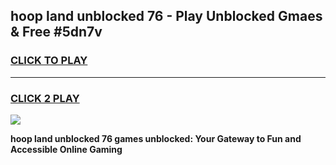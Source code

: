 
## hoop land unblocked 76 - Play Unblocked Gmaes & Free #5dn7v
<h3>
<a href="https://news.freeplayer.one?title=hoop_land_unblocked_76&ref=03M">CLICK TO PLAY</a></h3>
<hr>

<h3>
<a href="https://news.freeplayer.one?title=hoop_land_unblocked_76&ref=03M">CLICK 2 PLAY</a>
  
</h3>

<a href="https://news.freeplayer.one?title=hoop_land_unblocked_76&ref=03M"><img src="https://clearcache.store/games.png"></a>


**hoop land unblocked 76 games unblocked: Your Gateway to Fun and Accessible Online Gaming**
